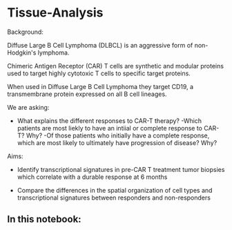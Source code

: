 # Tissue-Analysis
Background:

Diffuse Large B Cell Lymphoma (DLBCL) is an aggressive form of non-Hodgkin's lymphoma. 

Chimeric Antigen Receptor (CAR) T cells are synthetic and modular proteins used to target highly cytotoxic T cells to specific target proteins.

When used in Diffuse Large B Cell Lymphoma they target CD19, a transmembrane protein expressed on all B cell lineages.

We are asking: 
- What explains the different responses to CAR-T therapy? 
-Which patients are most liekly to have an intiial or complete response to CAR-T? Why?
-Of those patients who initially have a complete response, which are most likely to ultimately have progression of disease? Why?

Aims: 
- Identify transcriptional signatures in pre-CAR T treatment tumor biopsies which correlate with a durable response at 6 months

- Compare the differences in the spatial organization of cell types and transcriptional signatures between responders and non-responders

In this notebook: 
- 
